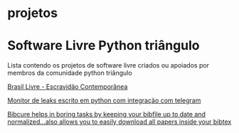 # projetos

# Software Livre  Python triângulo
Lista contendo os projetos de software livre criados ou apoiados por membros da comunidade python triângulo

[Brasil Livre - Escravidão Contemporânea](https://github.com/BrasilLivre)

[Monitor de leaks escrito em python com integração com telegram](https://github.com/devmessias/pystemon)

[Bibcure helps in boring tasks by keeping your bibfile up to date and normalized...also allows you to easily download all papers inside your bibtex](https://github.com/bibcure/bibcure)

